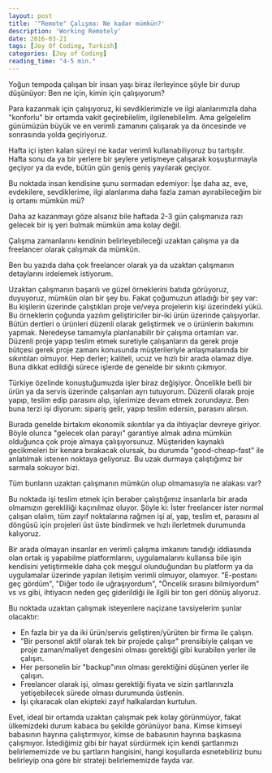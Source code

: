 ```yaml
---
layout: post
title: '"Remote" Çalışma: Ne kadar mümkün?'
description: 'Working Remotely'
date: 2016-03-21
tags: [Joy Of Coding, Turkish]
categories: [Joy of Coding]
reading_time: "4-5 min."
---
```

Yoğun tempoda çalışan bir insan yaşı biraz ilerleyince şöyle bir durup düşünüyor: Ben ne için, kimin için çalışıyorum? 

Para kazanmak için çalışıyoruz, ki sevdiklerimizle ve ilgi alanlarımızla daha "konforlu" bir ortamda vakit geçirebilelim, ilgilenebilelim. Ama gelgelelim günümüzün büyük ve en verimli zamanını çalışarak ya da öncesinde ve sonrasında yolda geçiriyoruz. 

Hafta içi işten kalan süreyi ne kadar verimli kullanabiliyoruz bu tartışılır. Hafta sonu da ya bir yerlere bir şeylere yetişmeye çalışarak koşuşturmayla geçiyor ya da evde, bütün gün geniş geniş yayılarak geçiyor. 

Bu noktada insan kendisine şunu sormadan edemiyor: İşe daha az, eve, evdekilere, sevdiklerime, ilgi alanlarıma daha fazla zaman ayırabileceğim bir iş ortamı mümkün mü? 

Daha az kazanmayı göze alsanız bile haftada 2-3 gün çalışmanıza razı gelecek bir iş yeri bulmak mümkün ama kolay değil. 

Çalışma zamanlarını kendinin belirleyebileceği uzaktan çalışma ya da freelancer olarak çalışmak da mümkün. 

Ben bu yazıda daha çok freelancer olarak ya da uzaktan çalışmanın detaylarını irdelemek istiyorum. 

Uzaktan çalışmanın başarılı ve güzel örneklerini batıda görüyoruz, duyuyoruz, mümkün olan bir şey bu. Fakat çoğumuzun atladığı bir şey var: Bu kişilerin üzerinde çalıştıkları proje ve/veya projelerin kişi üzerindeki yükü. Bu örneklerin çoğunda yazılım geliştiriciler bir-iki ürün üzerinde çalışıyorlar. Bütün dertleri o ürünleri düzenli olarak geliştirmek ve o ürünlerin bakımını yapmak. Neredeyse tamamıyla planlanabilir bir çalışma ortamları var. Düzenli proje yapıp teslim etmek suretiyle çalışanların da gerek proje bütçesi gerek proje zamanı konusunda müşterileriyle anlaşmalarında bir sıkıntıları olmuyor. Hep derler; kaliteli, ucuz ve hızlı bir arada olamaz diye. Buna dikkat edildiği sürece işlerde de genelde bir sıkıntı çıkmıyor.


Türkiye özelinde konuştuğumuzda işler biraz değişiyor. Öncelikle belli bir ürün ya da servis üzerinde çalışanları ayrı tutuyorum. Düzenli olarak proje yapıp, teslim edip parasını alıp, işlerimize devam etmek zorundayız. Ben buna terzi işi diyorum: sipariş gelir, yapıp teslim edersin, parasını alırsın. 

Burada genelde birtakım ekonomik sıkıntılar ya da ihtiyaçlar devreye giriyor. Böyle olunca "gelecek olan parayı" garantiye almak adına mümkün olduğunca çok proje almaya çalışıyorsunuz. Müşteriden kaynaklı gecikmeleri bir kenara bırakacak olursak, bu durumda "good-cheap-fast" ile anlatılmak istenen noktaya geliyoruz. Bu uzak durmaya çalıştığımız bir sarmala sokuyor bizi. 

Tüm bunların uzaktan çalışmanın mümkün olup olmamasıyla ne alakası var? 

Bu noktada işi teslim etmek için beraber çalıştığımız insanlarla bir arada olmamızın gerekliliği kaçınılmaz oluyor. Şöyle ki: İster freelancer ister normal çalışan olalım, tüm zayıf noktalarına rağmen işi al, yap, teslim et, parasını al döngüsü için projeleri üst üste bindirmek ve hızlı ilerletmek durumunda kalıyoruz. 

Bir arada olmayan insanlar en verimli çalışma imkanını tanıdığı iddiasında olan ortak iş yapabilme platformlarını, uygulamalarını kullansa bile işin kendisini yetiştirmekle daha çok meşgul olunduğundan bu platform ya da uygulamalar üzerinde yapılan iletişim verimli olmuyor, olamıyor. "E-postanı geç gördüm", "Diğer todo ile uğraşıyordum", "Öncelik sırasını bilmiyordum" vs vs gibi, ihtiyacın neden geç giderildiği ile ilgili bir ton geri dönüş alıyoruz. 

Bu noktada uzaktan çalışmak isteyenlere naçizane tavsiyelerim şunlar olacaktır:


- En fazla bir ya da iki ürün/servis geliştiren/yürüten bir firma ile çalışın.
- "Bir personel aktif olarak tek bir projede çalışır" prensibiyle çalışan ve proje zaman/maliyet dengesini olması gerektiği gibi kurabilen yerler ile çalışın.
- Her personelin bir "backup"ının olması gerektiğini düşünen yerler ile çalışın.
- Freelancer olarak işi, olması gerektiği fiyata ve sizin şartlarınızla yetişebilecek sürede olması durumunda üstlenin.
- İşi çıkaracak olan ekipteki zayıf halkalardan kurtulun.

Evet, ideal bir ortamda uzaktan çalışmak pek kolay görünmüyor, fakat ülkemizdeki durum kabaca bu şekilde görünüyor bana. Kimse kimseyi babasının hayrına çalıştırmıyor, kimse de babasının hayrına başkasına çalışmıyor. İstediğimiz gibi bir hayat sürdürmek için kendi şartlarımızı belirlememizde ve bu şartların hangisini, hangi koşullarda esnetebiliriz bunu belirleyip ona göre bir strateji belirlememizde fayda var.